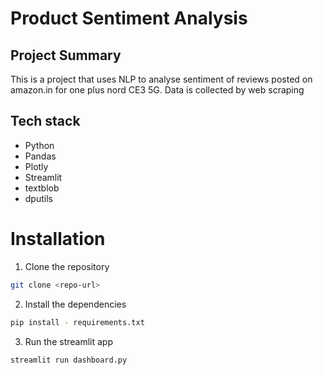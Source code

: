# Product Sentiment Analysis
## Project Summary

This is a project that uses NLP to analyse sentiment of reviews posted on amazon.in for one plus nord CE3 5G. Data is collected by web scraping
## Tech stack
- Python
- Pandas
- Plotly
- Streamlit
- textblob
- dputils


# Installation

1. Clone the repository
```bash
git clone <repo-url>
```

2. Install the dependencies
```bash
pip install - requirements.txt
```

3. Run the streamlit app
```bash
streamlit run dashboard.py
```
